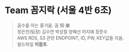 # Team 꼼지락 (서울 4반 6조)

> 꼼수를 아는 즐거움. 꼼 知 樂  
> 정은진(팀장) 김수연 박성철 양혜선 어지예 장준수  
> AWS RDS, S3 관련 ENDPOINT, ID, PW, KEY값들 지움.  
> 빌드파일 **미참조**.   

